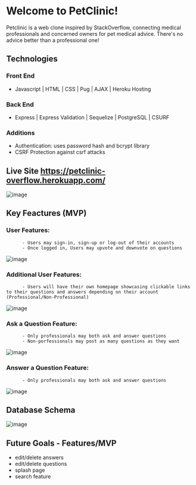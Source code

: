 # Welcome to PetClinic!

Petclinic is a web clone inspired by StackOverflow, connecting medical professionals and concerned owners for pet medical advice.  There's no advice better than a professional one!


## Technologies
  ### Front End
  - Javascript | HTML | CSS | Pug | AJAX | Heroku Hosting
  ### Back End
  - Express | Express Validation | Sequelize | PostgreSQL | CSURF 
  ### Additions
  - Authentication: uses password hash and bcrypt library
  - CSRF Protection against csrf attacks
 
 
## Live Site https://petclinic-overflow.herokuapp.com/
  ![image](https://user-images.githubusercontent.com/78452452/129511518-7fd22f94-7032-4ed1-9f37-5649952de87c.png)

 
## Key Feactures (MVP)
   ### User Features: 
          - Users may sign-in, sign-up or log-out of their accounts
          - Once logged in, Users may upvote and downvote on questions
   ![image](https://user-images.githubusercontent.com/78452452/129512148-33ebf9b5-0e59-4982-9129-58a6eff26779.png)


   ### Additional User Features: 
          - Users will have their own homepage showcasing clickable links to their questions and answers depending on their account (Professional/Non-Professional)
   ![image](https://user-images.githubusercontent.com/78452452/129511762-b855ae18-0141-45a3-aef6-7f9670247bb7.png)  
   
   ### Ask a Question Feature: 
          - Only professionals may both ask and answer questions
          - Non-porfessionals may post as many questions as they want
   ![image](https://user-images.githubusercontent.com/78452452/129512016-3faf06b0-4273-4c97-94bf-5f5e267484d1.png)

   ### Answer a Question Feature: 
          - Only professionals may both ask and answer questions
   ![image](https://user-images.githubusercontent.com/78452452/129512102-24da0ce4-c1b0-41ad-bb58-68ba1df0edc4.png)

## Database Schema
   ![image](https://user-images.githubusercontent.com/78452452/129505233-ad6e9c41-8763-4965-82f4-367c6560d125.png)


## Future Goals - Features/MVP
  - edit/delete answers
  - edit/delete questions
  - splash page
  - search feature


